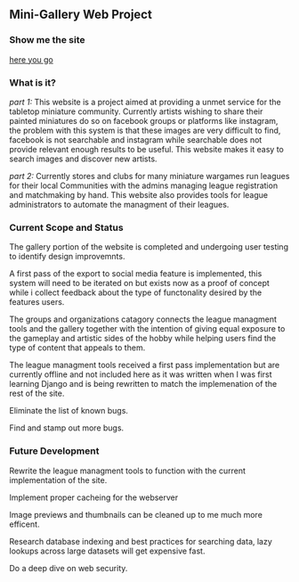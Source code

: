 ## Mini-Gallery Web Project

### Show me the site
[here you go](https://nl.purplesquid.ca)

### What is it?
*part 1:*
	This website is a project aimed at providing a unmet service for the tabletop miniature community. Currently artists wishing to share their painted miniatures do so on facebook groups or platforms like instagram, the problem with this system is that these images are very difficult to find, facebook is not searchable and instagram while searchable does not provide relevant enough results to be useful. This website makes it easy to search images and discover new artists.  
  
*part 2:*
	Currently stores and clubs for many miniature wargames run leagues for their local Communities with the admins managing league registration and matchmaking by hand. This website also provides tools for league administrators to automate the managment of their leagues.

### Current Scope and Status
The gallery portion of the website is completed and undergoing user testing to identify design improvemnts.

A first pass of the export to social media feature is implemented, this system will need to be iterated on but exists now as a proof of concept while i collect feedback about the type of functonality desired by the features users.

The groups and organizations catagory connects the league managment tools and the gallery together with the intention of giving equal exposure to the gameplay and artistic sides of the hobby while helping users find the type of content that appeals to them.

The league managment tools received a first pass implementation but are currently offline and not included here as it was written when I was first learning Django and is being rewritten to match the implemenation of the rest of the site.

Eliminate the list of known bugs.

Find and stamp out more bugs.

### Future Development

Rewrite the league managment tools to function with the current implementation of the site.

Implement proper cacheing for the webserver

Image previews and thumbnails can be cleaned up to me much more efficent.

Research database indexing and best practices for searching data, lazy lookups across large datasets will get expensive fast.

Do a deep dive on web security.
